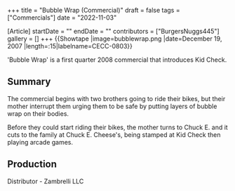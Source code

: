+++
title = "Bubble Wrap (Commercial)"
draft = false
tags = ["Commercials"]
date = "2022-11-03"

[Article]
startDate = ""
endDate = ""
contributors = ["BurgersNuggs445"]
gallery = []
+++
{{Showtape
|image=bubblewrap.png
|date=December 19, 2007
|length=:15|labelname=CECC-0803}}

'Bubble Wrap' is a first quarter 2008 commercial that introduces Kid Check.

<h2>Summary</h2>
The commercial begins with two brothers going to ride their bikes, but their mother interrupt them urging them to be safe by putting layers of bubble wrap on their bodies.

Before they could start riding their bikes, the mother turns to Chuck E.  and it cuts to the family at Chuck E. Cheese's, being stamped at Kid Check then playing arcade games.

<h2>Production</h2>
Distributor - Zambrelli LLC